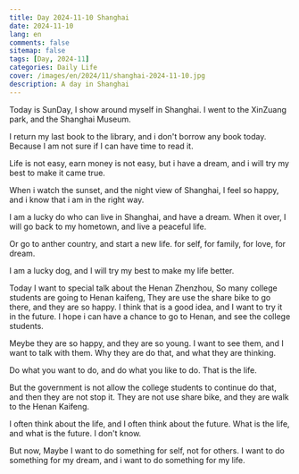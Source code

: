 ```yaml
---
title: Day 2024-11-10 Shanghai
date: 2024-11-10
lang: en
comments: false
sitemap: false
tags: [Day, 2024-11]
categories: Daily Life
cover: /images/en/2024/11/shanghai-2024-11-10.jpg
description: A day in Shanghai
---
```


Today is SunDay, I show around myself in Shanghai. I went to the XinZuang park, and the Shanghai Museum.

I return my last book to the library, and i don't borrow any book today. Because I am not sure if I can have time to read it.

Life is not easy, earn money is not easy, but i have a dream, and i will try my best to make it came true. 

When i watch the sunset, and the night view of Shanghai, I feel so happy, and i know that i am in the right way.

I am a lucky do who can live in Shanghai, and have a dream. When it over, I will go back to my hometown, and live a peaceful life.

Or go to anther country, and start a new life. for self, for family, for love, for dream.

I am a lucky dog, and I will try my best to make my life better.

Today I want to special talk about the Henan Zhenzhou, So many college students are going to Henan kaifeng, They are use the share bike to go there, and they are so happy.
I think that is a good idea, and I want to try it in the future. I hope i can have a chance to go to Henan, and see the college students.

Meybe they are so happy, and they are so young. I want to see them, and I want to talk with them. Why they are do that, and what they are thinking.

Do what you want to do, and do what you like to do. That is the life.

But the government is not allow the college students to continue do that, and then they are not stop it. They are not use share bike, and they are walk to the Henan Kaifeng.

I often think about the life, and I often think about the future. What is the life, and what is the future. I don't know.

But now, Maybe I want to do something for self, not for others. I want to do something for my dream, and i want to do something for my life.
